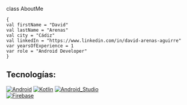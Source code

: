 
class AboutMe 
   
    {
    val firstName = "David" 
    val lastName = "Arenas" 
    val city = "Cádiz"
    val linkedIn = "https://www.linkedin.com/in/david-arenas-aguirre"
    var yearsOfExperience = 1
    var role = "Android Developer"
    }
    
## Tecnologías:

[![Android](https://img.shields.io/badge/Android-3DDC84?style=for-the-badge&logo=android&logoColor=white&labelColor=101010)]()
[![Kotlin](https://img.shields.io/badge/Kotlin-0095D5?style=for-the-badge&logo=kotlin&logoColor=white&labelColor=101010)]()
[![Android_Studio](https://img.shields.io/badge/Android_Studio-3DDC84?style=for-the-badge&logo=android-studio&logoColor=white&labelColor=101010)]()
</br>
[![Firebase](https://img.shields.io/badge/Firebase-FFCA28?style=for-the-badge&logo=firebase&logoColor=white&labelColor=101010)]()
    
